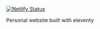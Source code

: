 [![Netlify Status](https://api.netlify.com/api/v1/badges/19faf44f-a2a3-4d67-8346-216b1b143ca9/deploy-status)](https://app.netlify.com/sites/arihantverma/deploys)

Personal website built with eleventy

<!-- sizes

Arihant Verma: 48px
Navigation Heading: 24px
Page heading: 32px;
Post List Link: 19.2px;
Tag Chip: 20px
Post List Date: 15.6px;

Post ( Garamond ): 20.8px (1.3rem)

4.8
3.2
2.4
2
1.92
2.08

3 xxxlarge
2 xxlarge
1.5 xlarge
1.25 large
1 base base
1.2 small
0.7875 xsmall -->
